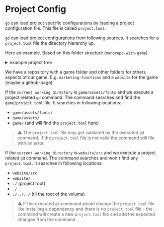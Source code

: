 # Project Config

`gd` can load project specific configurations by loading a project configuration file. 
This file is called `project.toml`.

`gd` can load project configurations from following sources. 
It searches for a `project.toml` file the directory hierarchy up.

Here an example. Based on this folder structure (`monorepo-with-game`).

<details><summary>example project tree</summary>
<p>

```
monorepo-with-game/
|-- .github
|   |-- ISSUE_TEMPLATES
|   `-- workflows
|-- game
|   |-- .gitignore
|   |-- .import
|   |-- addons
|   |-- assets
|   |   |-- fonts
|   |   |-- icons
|   |   |-- music
|   |   |-- sfx
|   |   |-- sprites
|   |   `-- videos
|   |-- default_env.tres
|   |-- icon.png
|   |-- icon.png.import
|   |-- project.godot
|   |-- project.toml
|   `-- scenes
|-- marketing-functions
|   |-- .gitignore
|   |-- package.json
|   `-- src
`-- website
    |-- .gitignore
    |-- README.md
    |-- components
    |-- package.json
    |-- public
    |-- src
    `-- styles
```

</p>
</details>

We have a repository with a game folder and other folders for others aspects of our game. 
E.g. `marketing-functions` and a `website` for the game (maybe a github-page).

If the `current working directory` is `game/assets/fonts` and we execute a project related
`gd` command. The command searches and find the `game/project.toml` file.
It searches in following locations:

- `game/assets/fonts/`
- `game/assets/`
- `game/` (and will find the `project.toml` here)

> :warning: The `project.toml` file may get validated by the executed `gd` command. If the
> `project.toml` file is not valid the command will file with an error.

If the `current working directory` is `website/src` and we execute a project related
`gd` command. The command searches and won't find any `project.toml`.
It searches in following locations:

- `website/src`
- `website/`
- `./` (project root)
- `./..`
- `./../../` (til the root of the volume)

> :warning: If the executed `gd` command would change the `project.toml` file like installing a dependency
> and there is no `project.toml` file - the command will create a new `project.toml` file and
> add the expected changes from the command.

